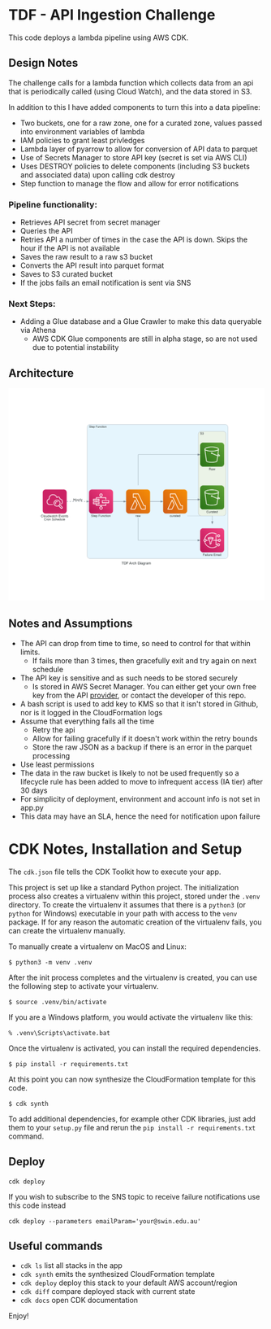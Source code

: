 
# TDF - API Ingestion Challenge

This code deploys a lambda pipeline using AWS CDK. 

## Design Notes

The challenge calls for a lambda function which collects data from an api that is periodically called (using Cloud Watch), and the data stored in S3.

In addition to this I have added components to turn this into a data pipeline:
* Two buckets, one for a raw zone, one for a curated zone, values passed into environment variables of lambda
* IAM policies to grant least privledges
* Lambda layer of pyarrow to allow for conversion of API data to parquet
* Use of Secrets Manager to store API key (secret is set via AWS CLI)
* Uses DESTROY policies to delete components (including S3 buckets and associated data) upon calling cdk destroy
* Step function to manage the flow and allow for error notifications

### Pipeline functionality:
* Retrieves API secret from secret manager
* Queries the API
* Retries API a number of times in the case the API is down. Skips the hour if the API is not available
* Saves the raw result to a raw s3 bucket
* Converts the API result into parquet format
* Saves to S3 curated bucket
* If the jobs fails an email notification is sent via SNS

### Next Steps:
* Adding a Glue database and a Glue Crawler to make this data queryable via Athena
  * AWS CDK Glue components are still in alpha stage, so are not used due to potential instability

## Architecture
![TDF Architecture](tdf_arch_diagram.png)

## Notes and Assumptions

* The API can drop from time to time, so need to control for that within limits. 
  * If fails more than 3 times, then gracefully exit and try again on next schedule
* The API key is sensitive and as such needs to be stored securely
  * Is stored in AWS Secret Manager. You can either get your own free key from the API [provider](https://www.weatherapi.com), or contact the developer of this repo.
* A bash script is used to add key to KMS so that it isn't stored in Github, nor is it logged in the CloudFormation logs
* Assume that everything fails all the time
  * Retry the api
  * Allow for failing gracefully if it doesn't work within the retry bounds
  * Store the raw JSON as a backup if there is an error in the parquet processing
* Use least permissions
* The data in the raw bucket is likely to not be used frequently so a lifecycle rule has been added to move to infrequent access (IA tier) after 30 days
* For simplicity of deployment, environment and account info is not set in app.py
* This data may have an SLA, hence the need for notification upon failure
  
# CDK Notes, Installation and Setup

The `cdk.json` file tells the CDK Toolkit how to execute your app.

This project is set up like a standard Python project.  The initialization
process also creates a virtualenv within this project, stored under the `.venv`
directory.  To create the virtualenv it assumes that there is a `python3`
(or `python` for Windows) executable in your path with access to the `venv`
package. If for any reason the automatic creation of the virtualenv fails,
you can create the virtualenv manually.

To manually create a virtualenv on MacOS and Linux:

```
$ python3 -m venv .venv
```

After the init process completes and the virtualenv is created, you can use the following
step to activate your virtualenv.

```
$ source .venv/bin/activate
```

If you are a Windows platform, you would activate the virtualenv like this:

```
% .venv\Scripts\activate.bat
```

Once the virtualenv is activated, you can install the required dependencies.

```
$ pip install -r requirements.txt
```

At this point you can now synthesize the CloudFormation template for this code.

```
$ cdk synth
```

To add additional dependencies, for example other CDK libraries, just add
them to your `setup.py` file and rerun the `pip install -r requirements.txt`
command.

## Deploy
```
cdk deploy
```

If you wish to subscribe to the SNS topic to receive failure notifications use this code instead
```
cdk deploy --parameters emailParam='your@swin.edu.au'
```

## Useful commands

 * `cdk ls`          list all stacks in the app
 * `cdk synth`       emits the synthesized CloudFormation template
 * `cdk deploy`      deploy this stack to your default AWS account/region
 * `cdk diff`        compare deployed stack with current state
 * `cdk docs`        open CDK documentation

Enjoy!

